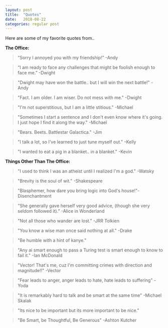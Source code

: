```yaml
---
layout: post
title:  "Quotes"
date:   2018-08-22
categories: regular post
---
```

Here are some of my favorite quotes from..

**The Office:**
> “Sorry I annoyed you with my friendship!” -Andy

> “I am ready to face any challenges that might be foolish enough to face me.” -Dwight

> "Dwight may have won the battle.. but I will win the next battle!" -Andy

> "Fact. I am older. I am wiser. Do not mess with me." -Dwight

> "I'm not superstitious, but I am a little stitious." -Michael

> "Sometimes I start a sentence and I don't even know where it's going. I just hope I find it along the way."  -Michael

>"Bears. Beets. Battlestar Galactica." -Jim

> "I talk a lot, so I've learned to just tune myself out." -Kelly

> "I wanted to eat a pig in a blanket.. in a blanket." -Kevin

**Things Other Than The Office:**
> "I used to think I was an atheist until I realized I'm a god." -Watsky

> "Brevity is the soul of wit." -Shakespeare

> "Blasphemer, how dare you bring logic into God's house!"-Disenchantment

> “She generally gave herself very good advice, (though she very seldom followed it).” -Alice in Wonderland

> "Not all those who wander are lost." -JRR Tolkien

> "You know a wise man once said nothing at all." -Drake

> "Be humble with a hint of kanye."

> "Any ai smart enough to pass a Turing test is smart enough to know to fail it." -Ian McDonald

> "Vector! That's me, cuz I'm committing crimes with direction and magnitude!!" -Vector

> "Fear leads to anger, anger leads to hate, hate leads to suffering" -Yoda

> "It is remarkably hard to talk and be smart at the same time" -Michael Skalak

> "Its nice to be important but its more important to be nice."

> "Be Smart, be Thoughtful, Be Generous" -Ashton Kutcher
